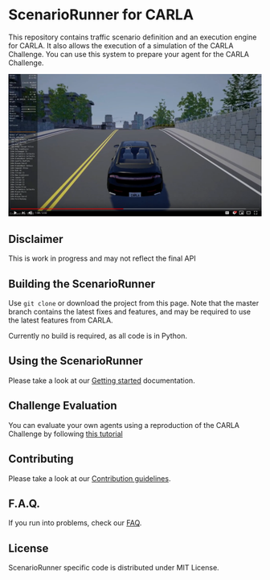 ScenarioRunner for CARLA
========================
This repository contains traffic scenario definition and an execution engine
for CARLA. It also allows  the execution of a simulation of the CARLA Challenge.
You can use this system to prepare your agent for the CARLA Challenge.

[![Scenario_Runner for CARLA](./Docs/images/scenario_runner_video.png)](https://youtu.be/ChmF8IFagpo?t=68)


Disclaimer
----------

This is work in progress and may not reflect the final API

Building the ScenarioRunner
---------------------------

Use `git clone` or download the project from this page. Note that the master
branch contains the latest fixes and features, and may be required to use the latest features from CARLA.

Currently no build is required, as all code is in Python.


Using the ScenarioRunner
------------------------

Please take a look at our [Getting started](Docs/getting_started.md)
documentation.

Challenge Evaluation
---------------------

You can evaluate your own agents using a reproduction
of the CARLA Challenge by following [this tutorial](Docs/challenge_evaluation.md)



Contributing
------------

Please take a look at our [Contribution guidelines][contriblink].

[contriblink]: http://carla.readthedocs.io/en/latest/CONTRIBUTING

F.A.Q.
------

If you run into problems, check our
[FAQ](http://carla.readthedocs.io/en/latest/faq/).

License
-------

ScenarioRunner specific code is distributed under MIT License.
